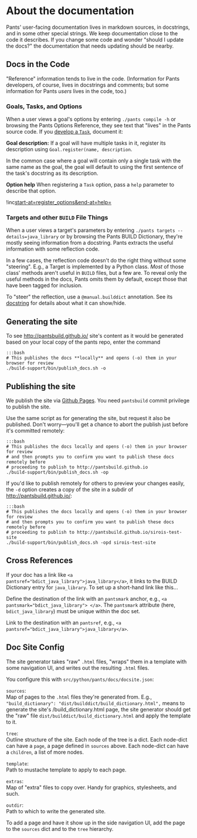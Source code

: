 About the documentation
=======================

Pants' user-facing documentation lives in markdown sources, in docstrings, and in some other
special strings. We keep documentation close to the code it describes. If you change some code
and wonder "should I update the docs?" the documentation that needs updating should be nearby.

Docs in the Code
----------------

"Reference" information tends to live in the code. (Information for Pants developers, of course,
lives in docstrings and comments; but some information for Pants *users* lives in the code, too.)

### Goals, Tasks, and Options

When a user views a goal's options by entering `./pants compile -h` or browsing the
<a pantsref="oref_goal_compile">Pants Options Reference</a>, they see text that "lives" in the
Pants source code. If you [develop a `Task`](dev_tasks.html), document it:

**Goal description:** If a goal will have multiple tasks in it, register its description
using `Goal.register(name, description`.

In the common case where a goal will contain only a single task with the same name as the goal,
the goal will default to using the first sentence of the task's docstring as its description.

**Option help** When registering a `Task` option, pass a `help` parameter to describe that option.

!inc[start-at=register_options&end-at=help=](../core_tasks/list_goals.py)

### Targets and other `BUILD` File Things

When a user views a target's parameters by entering `./pants targets --details=java_library` or
by browsing the <a pantsref="bdict_java_library">Pants BUILD Dictionary</a>, they're mostly
seeing information from a docstring. Pants extracts the useful information with some reflection
code.

In a few cases, the reflection code doesn't do the right thing without some "steering". E.g.,
a Target is implemented by a Python class. *Most* of those class' methods aren't useful in
`BUILD` files, but a few are. To reveal only the useful methods in the docs, Pants omits them
by default, except those that have been tagged for inclusion.

To "steer" the reflection, use a `@manual.builddict` annotation. See its
[docstring](https://github.com/pantsbuild/pants/blob/master/src/python/pants/base/build_manual.py)
for details about what it can show/hide.

Generating the site
-------------------

To see http://pantsbuild.github.io/ site's content as it would be generated based on your local
copy of the pants repo, enter the command

    :::bash
    # This publishes the docs **locally** and opens (-o) them in your browser for review
    ./build-support/bin/publish_docs.sh -o

Publishing the site
-------------------

We publish the site via [Github Pages](https://pages.github.com/). You need `pantsbuild` commit
privilege to publish the site.

Use the same script as for generating the site, but request it also be published. Don't
worry—you'll get a chance to abort the publish just before it's committed remotely:

    :::bash
    # This publishes the docs locally and opens (-o) them in your browser for review
    # and then prompts you to confirm you want to publish these docs remotely before
    # proceeding to publish to http://pantsbuild.github.io
    ./build-support/bin/publish_docs.sh -op

If you'd like to publish remotely for others to preview your changes easily, the `-d` option creates
a copy of the site in a subdir of <http://pantsbuild.github.io/>:

    :::bash
    # This publishes the docs locally and opens (-o) them in your browser for review
    # and then prompts you to confirm you want to publish these docs remotely before
    # proceeding to publish to http://pantsbuild.github.io/sirois-test-site
    ./build-support/bin/publish_docs.sh -opd sirois-test-site

Cross References
----------------

If your doc has a
link like `<a pantsref="bdict_java_library">java_library</a>`, it links to
the BUILD Dictionary entry for `java_library`. To set up a short-hand
link like this...

Define the destination of the link with an `pantsmark` anchor, e.g.,
`<a pantsmark="bdict_java_library"> </a>`. The `pantsmark` attribute (here,
`bdict_java_library`) must be unique within the doc set.

Link to the destination with an `pantsref`, e.g.,
`<a pantsref="bdict_java_library">java_library</a>`.

Doc Site Config
---------------

The site generator
takes "raw" `.html` files, "wraps" them in a template with some
navigation UI, and writes out the resulting `.html` files.

You configure this with `src/python/pants/docs/docsite.json`:

`sources`:<br>
Map of pages to the `.html` files they're generated from. E.g.,
`"build_dictionary": "dist/builddict/build_dictionary.html",` means to
generate the site's /build\_dictionary.html page, the site generator
should get the "raw" file `dist/builddict/build_dictionary.html` and
apply the template to it.

`tree`:<br>
Outline structure of the site. Each node of the tree is a dict. Each
node-dict can have a `page`, a page defined in `sources` above. Each
node-dict can have a `children`, a list of more nodes.

`template`:<br>
Path to mustache template to apply to each page.

`extras`:<br>
Map of "extra" files to copy over. Handy for graphics, stylesheets, and
such.

`outdir`:<br>
Path to which to write the generated site.

To add a page and have it show up in the side navigation UI, add the
page to the `sources` dict and to the `tree` hierarchy.
